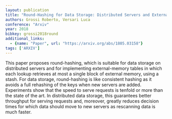 ```yaml
---
layout: publication
title: "Round-Hashing for Data Storage: Distributed Servers and External-Memory Tables"
authors: Grossi Roberto, Versari Luca
conference: "Arxiv"
year: 2018
bibkey: grossi2018round
additional_links:
  - {name: "Paper", url: "https://arxiv.org/abs/1805.03158"}
tags: ['ARXIV']
---
```

This paper proposes round-hashing, which is suitable for data storage on
distributed servers and for implementing external-memory tables in which each
lookup retrieves at most a single block of external memory, using a stash. For
data storage, round-hashing is like consistent hashing as it avoids a full
rehashing of the keys when new servers are added. Experiments show that the
speed to serve requests is tenfold or more than the state of the art. In
distributed data storage, this guarantees better throughput for serving requests
and, moreover, greatly reduces decision times for which data should move to new
servers as rescanning data is much faster.
